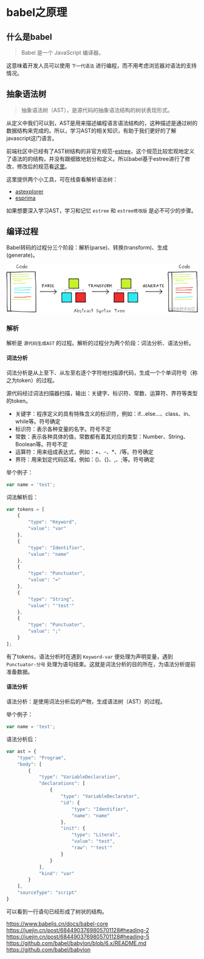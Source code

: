 # babel之原理

## 什么是babel

> Babel 是一个 JavaScript 编译器。

这意味着开发人员可以使用 `下一代语法` 进行编程，而不用考虑浏览器对语法的支持情况。

## 抽象语法树

> 抽象语法树（AST），是源代码的抽象语法结构的树状表现形式。

从定义中我们可以到，AST是用来描述编程语言语法结构的，这种描述是通过树的数据结构来完成的。所以，学习AST的相关知识，有助于我们更好的了解javascript这门语言。

前端社区中已经有了AST树结构的非官方规范-[estree](https://github.com/estree/estree)，这个规范比较宏观地定义了语法的的结构，并没有跟细致地划分和定义。所以babel基于estree进行了修改，修改后的规范看[这里](https://github.com/babel/babylon/blob/master/ast/spec.md)。

这里提供两个小工具，可在线查看解析语法树：

+ [astexplorer](https://astexplorer.net/)
+ [esprima](https://esprima.org/demo/parse.html)

如果想要深入学习AST，学习和记忆 `estree` 和 `estree修改版` 是必不可少的步骤。

## 编译过程

Babel转码的过程分三个阶段：解析(parse)、转换(transform)、生成(generate)。

![编译过程](https://raw.githubusercontent.com/gouwen666/Blog/master/images/babel-principle-process.awebp)

### 解析

解析是 `源代码生成AST` 的过程。解析的过程分为两个阶段：词法分析、语法分析。

#### 词法分析

词法分析是从上至下、从左至右逐个字符地扫描源代码，生成一个个单词符号（称之为token）的过程。

源代码经过词法扫描器扫描，输出：关键字、标识符、常数、运算符、界符等类型的token。

+ 关键字：程序定义的具有特殊含义的标识符，例如：if...else...、class、in、while等。符号确定
+ 标识符：表示各种变量的名字。符号不定
+ 常数：表示各种具体的值，常数都有着其对应的类型：Number、String、Boolean等。符号不定
+ 运算符：用来组成表达式，例如：+、-、*、/等。符号确定
+ 界符：用来划定代码区域，例如：()、{}、,、;等。符号确定

举个例子：

```js
var name = 'test';
```

词法解析后：

```js
var tokens = [
    {
        "type": "Keyword",
        "value": "var"
    },
    {
        "type": "Identifier",
        "value": "name"
    },
    {
        "type": "Punctuator",
        "value": "="
    },
    {
        "type": "String",
        "value": "'test'"
    },
    {
        "type": "Punctuator",
        "value": ";"
    }
];
```

有了tokens，语法分析时在遇到 `Keyword-var` 便处理为声明变量，遇到 `Punctuator-分号` 处理为语句结束。这就是词法分析的目的所在，为语法分析提前准备数据。

#### 语法分析

语法分析：是使用词法分析后的产物，生成语法树（AST）的过程。

举个例子：

```js
var name = 'test';
```

语法分析后：

```js
var ast = {
    "type": "Program",
    "body": [
        {
            "type": "VariableDeclaration",
            "declarations": [
                {
                    "type": "VariableDeclarator",
                    "id": {
                        "type": "Identifier",
                        "name": "name"
                    },
                    "init": {
                        "type": "Literal",
                        "value": "test",
                        "raw": "'test'"
                    }
                }
            ],
            "kind": "var"
        }
    ],
    "sourceType": "script"
}
```

可以看到一行语句已经形成了树状的结构。



https://www.babeljs.cn/docs/babel-core
https://juejin.cn/post/6844903769805701128#heading-2
https://juejin.cn/post/6844903769805701128#heading-5
https://github.com/babel/babylon/blob/6.x/README.md
https://github.com/babel/babylon











